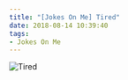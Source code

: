 ```yaml
---
title: "[Jokes On Me] Tired"
date: 2018-08-14 10:39:40
tags:
- Jokes On Me
---
```

![Tired](/images/comic/tired.png)